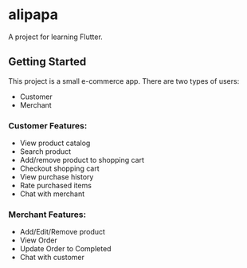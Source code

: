 # alipapa

A project for learning Flutter.

## Getting Started

This project is a small e-commerce app. There are two types of users:

- Customer
- Merchant

### Customer Features:

- View product catalog
- Search product
- Add/remove product to shopping cart
- Checkout shopping cart
- View purchase history
- Rate purchased items
- Chat with merchant

### Merchant Features:

- Add/Edit/Remove product
- View Order
- Update Order to Completed
- Chat with customer
